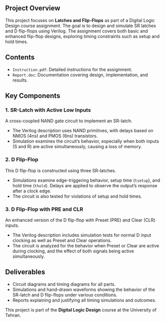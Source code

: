 ## Project Overview

This project focuses on **Latches and Flip-Flops** as part of a Digital Logic Design course assignment. The goal is to design and simulate SR latches and D flip-flops using Verilog. The assignment covers both basic and enhanced flip-flop designs, exploring timing constraints such as setup and hold times.

## Contents

- `Instruction.pdf`: Detailed instructions for the assignment.
- `Report.doc`: Documentation covering design, implementation, and results.

## Key Components

### 1. SR-Latch with Active Low Inputs
A cross-coupled NAND gate circuit to implement an SR-latch.
   - The Verilog description uses NAND primitives, with delays based on NMOS (4ns) and PMOS (6ns) transistors.
   - Simulation examines the circuit’s behavior, especially when both inputs (S and R) are active simultaneously, causing a loss of memory.

### 2. D Flip-Flop
This D flip-flop is constructed using three SR-latches.
   - Simulations examine edge-triggering behavior, setup time (`tsetup`), and hold time (`thold`). Delays are applied to observe the output’s response after a clock edge.
   - The circuit is also tested for violations of setup and hold times.

### 3. D Flip-Flop with PRE and CLR
An enhanced version of the D flip-flop with Preset (PRE) and Clear (CLR) inputs.
   - The Verilog description includes simulation tests for normal D input clocking as well as Preset and Clear operations.
   - The circuit is analyzed for the behavior when Preset or Clear are active during clocking, and the effect of both signals being active simultaneously.

## Deliverables
- Circuit diagrams and timing diagrams for all parts.
- Simulations and hand-drawn waveforms showing the behavior of the SR-latch and D flip-flops under various conditions.
- Reports explaining and justifying all timing simulations and outcomes.

This project is part of the **Digital Logic Design** course at the University of Tehran.
